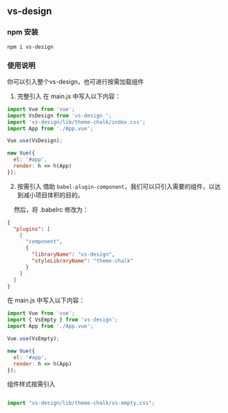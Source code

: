## vs-design

### npm 安装
```
npm i vs-design
```

### 使用说明

你可以引入整个vs-design，也可进行按需加载组件
1. 完整引入
在 main.js 中写入以下内容：

```js
import Vue from 'vue';
import VsDesign from 'vs-design ';
import 'vs-design/lib/theme-chalk/index.css';
import App from './App.vue';

Vue.use(VsDesign);

new Vue({
  el: '#app',
  render: h => h(App)
});
```
2. 按需引入
借助 `babel-plugin-component`，我们可以只引入需要的组件，以达到减小项目体积的目的。

&nbsp;&nbsp;&nbsp;&nbsp;然后，将 .babelrc 修改为：

```json
{
  "plugins": [
    [
      "component",
      {
        "libraryName": "vs-design",
        "styleLibraryName": "theme-chalk"
      }
    ]
  ]
}
```
在 main.js 中写入以下内容：

```js
import Vue from 'vue';
import { VsEmpty } from 'vs-design';
import App from './App.vue';

Vue.use(VsEmpty);

new Vue({
  el: '#app',
  render: h => h(App)
});
```

组件样式按需引入
```js

import "vs-design/lib/theme-chalk/vs-empty.css";

```



